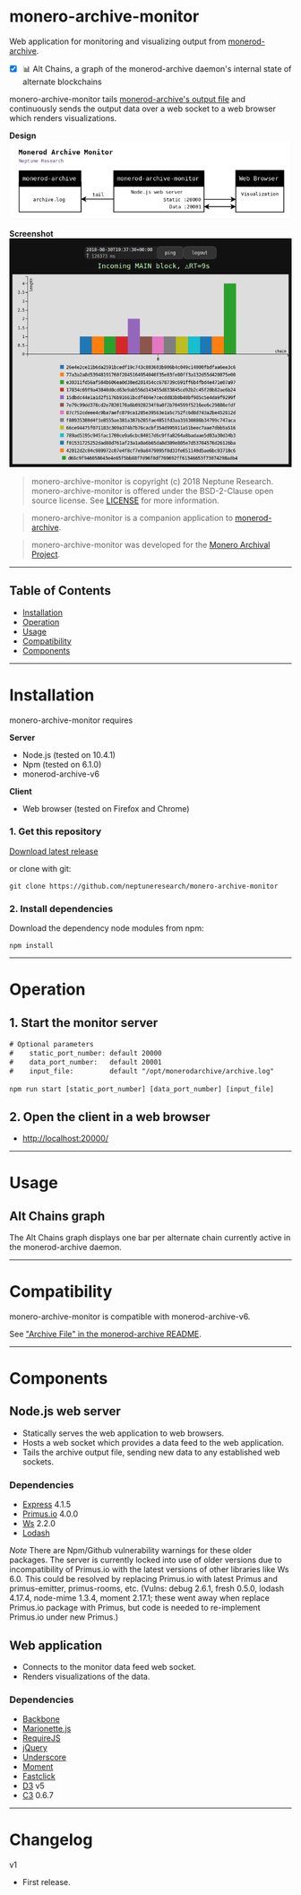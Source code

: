# monero-archive-monitor

Web application for monitoring and visualizing output from [monerod-archive](https://github.com/neptuneresearch/monerod-archive).
 
- [x] :bar_chart: Alt Chains, a graph of the monerod-archive daemon's internal state of alternate blockchains
  
monero-archive-monitor tails [monerod-archive's output file](https://github.com/neptuneresearch/monerod-archive#archive-file) and continuously sends the output data over a web socket to a web browser which renders visualizations.

**Design**    
  ![Monero Archive Monitor](docs/design.png)
  
**Screenshot**  
  ![Monero Archive Monitor Screenshot](docs/screenshot_build12.png)
  
> monero-archive-monitor is copyright (c) 2018 Neptune Research.  
monero-archive-monitor is offered under the BSD-2-Clause open source license. See [LICENSE](LICENSE) for more information.  

> monero-archive-monitor is a companion application to [monerod-archive](https://github.com/neptuneresearch/monerod-archive).

> monero-archive-monitor was developed for the [Monero Archival Project](https://github.com/mitchellpkt/monero_archival_project).  


---
## Table of Contents
- [Installation](#installation)
- [Operation](#operation)
- [Usage](#usage)
- [Compatibility](#compatibility)
- [Components](#components)



---
# Installation

monero-archive-monitor requires  

**Server**
- Node.js (tested on 10.4.1)
- Npm (tested on 6.1.0)
- monerod-archive-v6

**Client**
- Web browser (tested on Firefox and Chrome)

### 1. Get this repository
[Download latest release](https://github.com/neptuneresearch/monero-archive-monitor/releases) 

or clone with git:

    git clone https://github.com/neptuneresearch/monero-archive-monitor


### 2. Install dependencies
Download the dependency node modules from npm:

    npm install



---
# Operation
## 1. Start the monitor server

    # Optional parameters
    #    static_port_number: default 20000
    #    data_port_number:   default 20001
    #    input_file:         default "/opt/monerodarchive/archive.log"

    npm run start [static_port_number] [data_port_number] [input_file]

## 2. Open the client in a web browser

- [http://localhost:20000/](http://localhost:20000/)



---
# Usage
## Alt Chains graph

The Alt Chains graph displays one bar per alternate chain currently active in the monerod-archive daemon.



---
# Compatibility
monero-archive-monitor is compatible with monerod-archive-v6.

See ["Archive File" in the monerod-archive README](https://github.com/neptuneresearch/monerod-archive#archive-file).



---
# Components

## Node.js web server

- Statically serves the web application to web browsers.
- Hosts a web socket which provides a data feed to the web application.
- Tails the archive output file, sending new data to any established web sockets.

### Dependencies

- [Express](https://expressjs.com) 4.1.5
- [Primus.io](https://github.com/cayasso/primus.io) 4.0.0
- [Ws](https://github.com/websockets/ws) 2.2.0
- [Lodash](https://lodash.com)

*Note* There are Npm/Github vulnerability warnings for these older packages. The server is currently locked into use of older versions due to incompatibility of Primus.io with the latest versions of other libraries like Ws 6.0. This could be resolved by replacing Primus.io with latest Primus and primus-emitter, primus-rooms, etc. (Vulns: debug 2.6.1, fresh 0.5.0, lodash 4.17.4, node-mime 1.3.4, moment 2.17.1; these went away when replace Primus.io package with Primus, but code is needed to re-implement Primus.io under new Primus.) 
  
  
## Web application

- Connects to the monitor data feed web socket.
- Renders visualizations of the data.

### Dependencies

- [Backbone](http://backbonejs.org/)
- [Marionette.js](https://marionettejs.com)
- [RequireJS](https://requirejs.org)
- [jQuery](https://jquery.com)
- [Underscore](https://underscorejs.org)
- [Moment](https://momentjs.com)
- [Fastclick](https://github.com/ftlabs/fastclick)
- [D3](https://d3js.org) v5
- [C3](https://c3js.org) 0.6.7


---
# Changelog

v1
- First release.
